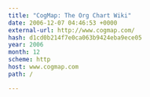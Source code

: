 ```yaml
---
title: "CogMap: The Org Chart Wiki"
date: 2006-12-07 04:46:53 +0000
external-url: http://www.cogmap.com/
hash: d1cd0b214f7e0ca063b9424eba9ece05
year: 2006
month: 12
scheme: http
host: www.cogmap.com
path: /

---
```



